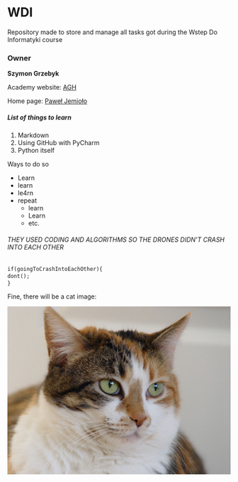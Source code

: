 # WDI
Repository made to store and manage all tasks got during the Wstep Do Informatyki course
### Owner
**Szymon Grzebyk**

Academy website: [AGH](https://www.agh.edu.pl/)

Home page: [Paweł Jemioło](https://home.agh.edu.pl/~pawljmlo/didactics/intro/2021/3)
##### List of things to learn
1. Markdown
2. Using GitHub with PyCharm
3. Python itself

Ways to  do so
- Learn
- learn
- le4rn
- repeat
  - learn
  - Learn
  - etc.

###### THEY USED CODING AND ALGORITHMS SO THE DRONES DIDN'T CRASH INTO EACH OTHER
```python:
if(goingToCrashIntoEachOther){
dont();
}
```

Fine, there will be a cat image:

![Image of cat, found in Google](laboratorium_2/Cat.jpg)
